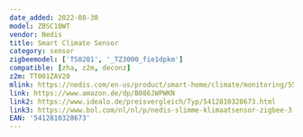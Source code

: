 ```yaml
---
date_added: 2022-08-30
model: ZBSC10WT
vendor: Nedis
title: Smart Climate Sensor
category: sensor
zigbeemodel: ['TS0201', '_TZ3000_fie1dpkm']
compatible: [zha, z2m, deconz]
z2m: TT001ZAV20
mlink: https://nedis.com/en-us/product/smart-home/climate/monitoring/550726063/smart-climate-sensor-zigbee-30-battery-powered-android-ios-white
link: https://www.amazon.de/dp/B086JWPWKN
link2: https://www.idealo.de/preisvergleich/Typ/5412810328673.html
link3: https://www.bol.com/nl/nl/p/nedis-slimme-klimaatsensor-zigbee-3-0-batterij-gevoed-android-ios-wit/9300000006049718/
EAN: '5412810328673'
---
```




